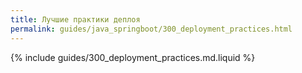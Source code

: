 ```yaml
---
title: Лучшие практики деплоя
permalink: guides/java_springboot/300_deployment_practices.html
---
```


{% include guides/300_deployment_practices.md.liquid %}
